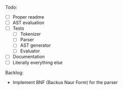 Todo:
- [ ] Proper readme
- [ ] AST evaluation
- [ ] Tests
  - [ ] Tokenizer
  - [ ] Parser
  - [ ] AST generator
  - [ ] Evaluator
- [ ] Documentation
- [ ] Literally everything else

Backlog:
- Implement BNF (Backus Naur Form) for the parser